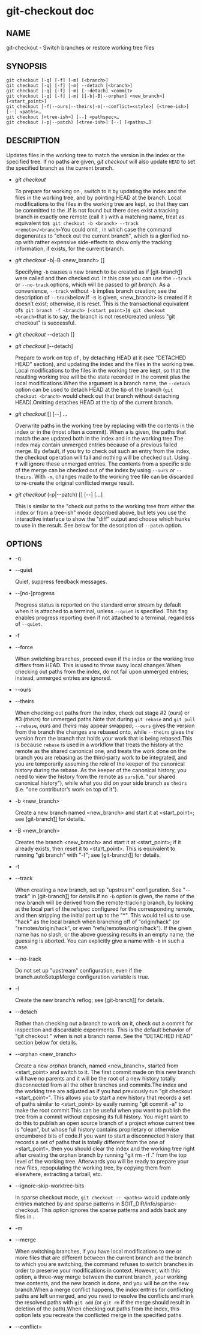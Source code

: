 # git-checkout doc

## NAME

git-checkout - Switch branches or restore working tree files

## SYNOPSIS

```
git checkout [-q] [-f] [-m] [<branch>]
git checkout [-q] [-f] [-m] --detach [<branch>]
git checkout [-q] [-f] [-m] [--detach] <commit>
git checkout [-q] [-f] [-m] [[-b|-B|--orphan] <new_branch>] [<start_point>]
git checkout [-f|--ours|--theirs|-m|--conflict=<style>] [<tree-ish>] [--] <paths>…
git checkout [<tree-ish>] [--] <pathspec>…
git checkout (-p|--patch) [<tree-ish>] [--] [<paths>…]
```

## DESCRIPTION

Updates files in the working tree to match the version in the index or the specified tree. If no paths are given, *git checkout* will also update `HEAD` to set the specified branch as the current branch.

- *git checkout* <branch>

  To prepare for working on <branch>, switch to it by updating the index and the files in the working tree, and by pointing HEAD at the branch. Local modifications to the files in the working tree are kept, so that they can be committed to the <branch>.If <branch> is not found but there does exist a tracking branch in exactly one remote (call it <remote>) with a matching name, treat as equivalent to`$ git checkout -b <branch> --track <remote>/<branch>`You could omit <branch>, in which case the command degenerates to "check out the current branch", which is a glorified no-op with rather expensive side-effects to show only the tracking information, if exists, for the current branch.

- *git checkout* -b|-B <new_branch> [<start point>]

  Specifying `-b` causes a new branch to be created as if [git-branch[1\]](https://git-scm.com/docs/git-branch) were called and then checked out. In this case you can use the `--track` or `--no-track` options, which will be passed to *git branch*. As a convenience, `--track` without `-b` implies branch creation; see the description of `--track`below.If `-B` is given, <new_branch> is created if it doesn’t exist; otherwise, it is reset. This is the transactional equivalent of`$ git branch -f <branch> [<start point>]$ git checkout <branch>`that is to say, the branch is not reset/created unless "git checkout" is successful.

- *git checkout* --detach [<branch>]

- *git checkout* [--detach] <commit>

  Prepare to work on top of <commit>, by detaching HEAD at it (see "DETACHED HEAD" section), and updating the index and the files in the working tree. Local modifications to the files in the working tree are kept, so that the resulting working tree will be the state recorded in the commit plus the local modifications.When the <commit> argument is a branch name, the `--detach` option can be used to detach HEAD at the tip of the branch (`git checkout <branch>` would check out that branch without detaching HEAD).Omitting <branch> detaches HEAD at the tip of the current branch.

- *git checkout* [<tree-ish>] [--] <pathspec>…

  Overwrite paths in the working tree by replacing with the contents in the index or in the <tree-ish> (most often a commit). When a <tree-ish> is given, the paths that match the <pathspec> are updated both in the index and in the working tree.The index may contain unmerged entries because of a previous failed merge. By default, if you try to check out such an entry from the index, the checkout operation will fail and nothing will be checked out. Using `-f` will ignore these unmerged entries. The contents from a specific side of the merge can be checked out of the index by using `--ours` or `--theirs`. With `-m`, changes made to the working tree file can be discarded to re-create the original conflicted merge result.

- *git checkout* (-p|--patch) [<tree-ish>] [--] [<pathspec>…]

  This is similar to the "check out paths to the working tree from either the index or from a tree-ish" mode described above, but lets you use the interactive interface to show the "diff" output and choose which hunks to use in the result. See below for the description of `--patch` option.

## OPTIONS

- -q

- --quiet

  Quiet, suppress feedback messages.

- --[no-]progress

  Progress status is reported on the standard error stream by default when it is attached to a terminal, unless `--quiet` is specified. This flag enables progress reporting even if not attached to a terminal, regardless of `--quiet`.

- -f

- --force

  When switching branches, proceed even if the index or the working tree differs from HEAD. This is used to throw away local changes.When checking out paths from the index, do not fail upon unmerged entries; instead, unmerged entries are ignored.

- --ours

- --theirs

  When checking out paths from the index, check out stage #2 (*ours*) or #3 (*theirs*) for unmerged paths.Note that during `git rebase` and `git pull --rebase`, *ours* and *theirs* may appear swapped; `--ours` gives the version from the branch the changes are rebased onto, while `--theirs` gives the version from the branch that holds your work that is being rebased.This is because `rebase` is used in a workflow that treats the history at the remote as the shared canonical one, and treats the work done on the branch you are rebasing as the third-party work to be integrated, and you are temporarily assuming the role of the keeper of the canonical history during the rebase. As the keeper of the canonical history, you need to view the history from the remote as `ours`(i.e. "our shared canonical history"), while what you did on your side branch as `theirs` (i.e. "one contributor’s work on top of it").

- -b <new_branch>

  Create a new branch named <new_branch> and start it at <start_point>; see [git-branch[1\]](https://git-scm.com/docs/git-branch) for details.

- -B <new_branch>

  Creates the branch <new_branch> and start it at <start_point>; if it already exists, then reset it to <start_point>. This is equivalent to running "git branch" with "-f"; see [git-branch[1\]](https://git-scm.com/docs/git-branch) for details.

- -t

- --track

  When creating a new branch, set up "upstream" configuration. See "--track" in [git-branch[1\]](https://git-scm.com/docs/git-branch) for details.If no `-b` option is given, the name of the new branch will be derived from the remote-tracking branch, by looking at the local part of the refspec configured for the corresponding remote, and then stripping the initial part up to the "*". This would tell us to use "hack" as the local branch when branching off of "origin/hack" (or "remotes/origin/hack", or even "refs/remotes/origin/hack"). If the given name has no slash, or the above guessing results in an empty name, the guessing is aborted. You can explicitly give a name with `-b` in such a case.

- --no-track

  Do not set up "upstream" configuration, even if the branch.autoSetupMerge configuration variable is true.

- -l

  Create the new branch’s reflog; see [git-branch[1\]](https://git-scm.com/docs/git-branch) for details.

- --detach

  Rather than checking out a branch to work on it, check out a commit for inspection and discardable experiments. This is the default behavior of "git checkout <commit>" when <commit> is not a branch name. See the "DETACHED HEAD" section below for details.

- --orphan <new_branch>

  Create a new *orphan* branch, named <new_branch>, started from <start_point> and switch to it. The first commit made on this new branch will have no parents and it will be the root of a new history totally disconnected from all the other branches and commits.The index and the working tree are adjusted as if you had previously run "git checkout <start_point>". This allows you to start a new history that records a set of paths similar to <start_point> by easily running "git commit -a" to make the root commit.This can be useful when you want to publish the tree from a commit without exposing its full history. You might want to do this to publish an open source branch of a project whose current tree is "clean", but whose full history contains proprietary or otherwise encumbered bits of code.If you want to start a disconnected history that records a set of paths that is totally different from the one of <start_point>, then you should clear the index and the working tree right after creating the orphan branch by running "git rm -rf ." from the top level of the working tree. Afterwards you will be ready to prepare your new files, repopulating the working tree, by copying them from elsewhere, extracting a tarball, etc.

- --ignore-skip-worktree-bits

  In sparse checkout mode, `git checkout -- <paths>` would update only entries matched by <paths> and sparse patterns in $GIT_DIR/info/sparse-checkout. This option ignores the sparse patterns and adds back any files in <paths>.

- -m

- --merge

  When switching branches, if you have local modifications to one or more files that are different between the current branch and the branch to which you are switching, the command refuses to switch branches in order to preserve your modifications in context. However, with this option, a three-way merge between the current branch, your working tree contents, and the new branch is done, and you will be on the new branch.When a merge conflict happens, the index entries for conflicting paths are left unmerged, and you need to resolve the conflicts and mark the resolved paths with `git add` (or `git rm` if the merge should result in deletion of the path).When checking out paths from the index, this option lets you recreate the conflicted merge in the specified paths.

- --conflict=<style>

  The same as --merge option above, but changes the way the conflicting hunks are presented, overriding the merge.conflictStyle configuration variable. Possible values are "merge" (default) and "diff3" (in addition to what is shown by "merge" style, shows the original contents).

- -p

- --patch

  Interactively select hunks in the difference between the <tree-ish> (or the index, if unspecified) and the working tree. The chosen hunks are then applied in reverse to the working tree (and if a <tree-ish> was specified, the index).This means that you can use `git checkout -p` to selectively discard edits from your current working tree. See the “Interactive Mode” section of [git-add[1\]](https://git-scm.com/docs/git-add) to learn how to operate the `--patch`mode.

- --ignore-other-worktrees

  `git checkout` refuses when the wanted ref is already checked out by another worktree. This option makes it check the ref out anyway. In other words, the ref can be held by more than one worktree.

- --[no-]recurse-submodules

  Using --recurse-submodules will update the content of all initialized submodules according to the commit recorded in the superproject. If local modifications in a submodule would be overwritten the checkout will fail unless `-f` is used. If nothing (or --no-recurse-submodules) is used, the work trees of submodules will not be updated.

- <branch>

  Branch to checkout; if it refers to a branch (i.e., a name that, when prepended with "refs/heads/", is a valid ref), then that branch is checked out. Otherwise, if it refers to a valid commit, your HEAD becomes "detached" and you are no longer on any branch (see below for details).As a special case, the `"@{-N}"` syntax for the N-th last branch/commit checks out branches (instead of detaching). You may also specify `-` which is synonymous with `"@{-1}"`.As a further special case, you may use `"A...B"` as a shortcut for the merge base of `A` and `B` if there is exactly one merge base. You can leave out at most one of `A` and `B`, in which case it defaults to `HEAD`.

- <new_branch>

  Name for the new branch.

- <start_point>

  The name of a commit at which to start the new branch; see [git-branch[1\]](https://git-scm.com/docs/git-branch) for details. Defaults to HEAD.

- <tree-ish>

  Tree to checkout from (when paths are given). If not specified, the index will be used.

## DETACHED HEAD

HEAD normally refers to a named branch (e.g. *master*). Meanwhile, each branch refers to a specific commit. Let’s look at a repo with three commits, one of them tagged, and with branch *master* checked out:

```
	   HEAD (refers to branch 'master')
	    |
	    v
a---b---c  branch 'master' (refers to commit 'c')
    ^
    |
  tag 'v2.0' (refers to commit 'b')
```

When a commit is created in this state, the branch is updated to refer to the new commit. Specifically, *git commit* creates a new commit *d*, whose parent is commit *c*, and then updates branch *master* to refer to new commit *d*. HEAD still refers to branch *master* and so indirectly now refers to commit *d*:

```
$ edit; git add; git commit

	       HEAD (refers to branch 'master')
		|
		v
a---b---c---d  branch 'master' (refers to commit 'd')
    ^
    |
  tag 'v2.0' (refers to commit 'b')
```

It is sometimes useful to be able to checkout a commit that is not at the tip of any named branch, or even to create a new commit that is not referenced by a named branch. Let’s look at what happens when we checkout commit *b* (here we show two ways this may be done):

```
$ git checkout v2.0  # or
$ git checkout master^^

   HEAD (refers to commit 'b')
    |
    v
a---b---c---d  branch 'master' (refers to commit 'd')
    ^
    |
  tag 'v2.0' (refers to commit 'b')
```

Notice that regardless of which checkout command we use, HEAD now refers directly to commit *b*. This is known as being in detached HEAD state. It means simply that HEAD refers to a specific commit, as opposed to referring to a named branch. Let’s see what happens when we create a commit:

```
$ edit; git add; git commit

     HEAD (refers to commit 'e')
      |
      v
      e
     /
a---b---c---d  branch 'master' (refers to commit 'd')
    ^
    |
  tag 'v2.0' (refers to commit 'b')
```

There is now a new commit *e*, but it is referenced only by HEAD. We can of course add yet another commit in this state:

```
$ edit; git add; git commit

	 HEAD (refers to commit 'f')
	  |
	  v
      e---f
     /
a---b---c---d  branch 'master' (refers to commit 'd')
    ^
    |
  tag 'v2.0' (refers to commit 'b')
```

In fact, we can perform all the normal Git operations. But, let’s look at what happens when we then checkout master:

```
$ git checkout master

	       HEAD (refers to branch 'master')
      e---f     |
     /          v
a---b---c---d  branch 'master' (refers to commit 'd')
    ^
    |
  tag 'v2.0' (refers to commit 'b')
```

It is important to realize that at this point nothing refers to commit *f*. Eventually commit *f* (and by extension commit *e*) will be deleted by the routine Git garbage collection process, unless we create a reference before that happens. If we have not yet moved away from commit *f*, any of these will create a reference to it:

```
$ git checkout -b foo   (1)
$ git branch foo        (2)
$ git tag foo           (3)
```

1. creates a new branch *foo*, which refers to commit *f*, and then updates HEAD to refer to branch *foo*. In other words, we’ll no longer be in detached HEAD state after this command.
2. similarly creates a new branch *foo*, which refers to commit *f*, but leaves HEAD detached.
3. creates a new tag *foo*, which refers to commit *f*, leaving HEAD detached.

If we have moved away from commit *f*, then we must first recover its object name (typically by using git reflog), and then we can create a reference to it. For example, to see the last two commits to which HEAD referred, we can use either of these commands:

```
$ git reflog -2 HEAD # or
$ git log -g -2 HEAD
```

## ARGUMENT DISAMBIGUATION

When there is only one argument given and it is not `--` (e.g. "git checkout abc"), and when the argument is both a valid `<tree-ish>` (e.g. a branch "abc" exists) and a valid `<pathspec>` (e.g. a file or a directory whose name is "abc" exists), Git would usually ask you to disambiguate. Because checking out a branch is so common an operation, however, "git checkout abc" takes "abc" as a `<tree-ish>` in such a situation. Use `git checkout -- <pathspec>` if you want to checkout these paths out of the index.

## EXAMPLES

1. The following sequence checks out the `master` branch, reverts the `Makefile` to two revisions back, deletes hello.c by mistake, and gets it back from the index.

   ```
   $ git checkout master             (1)
   $ git checkout master~2 Makefile  (2)
   $ rm -f hello.c
   $ git checkout hello.c            (3)
   ```

   1. switch branch
   2. take a file out of another commit
   3. restore hello.c from the index

   If you want to check out *all* C source files out of the index, you can say

   ```
   $ git checkout -- '*.c'
   ```

   Note the quotes around `*.c`. The file `hello.c` will also be checked out, even though it is no longer in the working tree, because the file globbing is used to match entries in the index (not in the working tree by the shell).

   If you have an unfortunate branch that is named `hello.c`, this step would be confused as an instruction to switch to that branch. You should instead write:

   ```
   $ git checkout -- hello.c
   ```

2. After working in the wrong branch, switching to the correct branch would be done using:

   ```
   $ git checkout mytopic
   ```

   However, your "wrong" branch and correct "mytopic" branch may differ in files that you have modified locally, in which case the above checkout would fail like this:

   ```
   $ git checkout mytopic
   error: You have local changes to 'frotz'; not switching branches.
   ```

   You can give the `-m` flag to the command, which would try a three-way merge:

   ```
   $ git checkout -m mytopic
   Auto-merging frotz
   ```

   After this three-way merge, the local modifications are *not* registered in your index file, so `git diff` would show you what changes you made since the tip of the new branch.

3. When a merge conflict happens during switching branches with the `-m` option, you would see something like this:

   ```
   $ git checkout -m mytopic
   Auto-merging frotz
   ERROR: Merge conflict in frotz
   fatal: merge program failed
   ```

   At this point, `git diff` shows the changes cleanly merged as in the previous example, as well as the changes in the conflicted files. Edit and resolve the conflict and mark it resolved with `git add`as usual:

   ```
   $ edit frotz
   $ git add frotz
   ```

## GIT

Part of the [git[1\]](https://git-scm.com/docs/git) suite



原文链接: <https://git-scm.com/docs/git-checkout>

